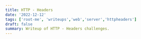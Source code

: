 ```yaml
---
title: HTTP - Headers
date: '2022-12-12'
tags: ['root-me', 'writeups','web','server','httpheaders']
draft: false
summary: Writeup of HTTP - Headers challenges.
---
```

